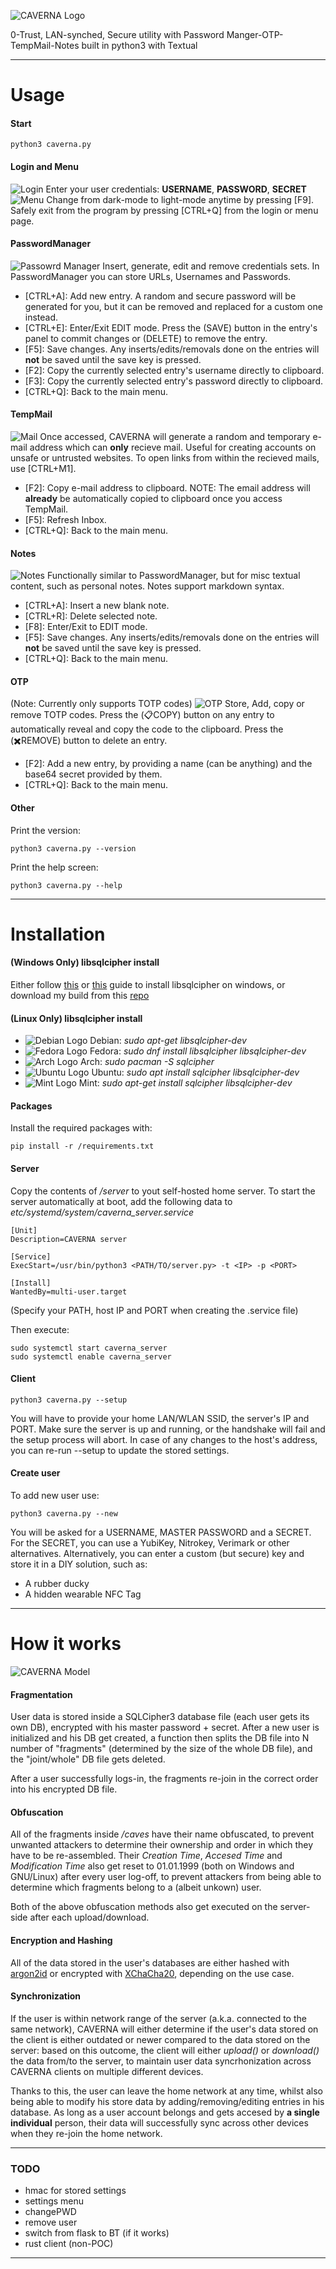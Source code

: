 ![CAVERNA Logo](./img/logo.png "logo")

0-Trust, LAN-synched, Secure utility with Password Manger-OTP-TempMail-Notes built in python3 with Textual
___

# Usage
#### Start
    python3 caverna.py

#### Login and Menu
![Login](./img/login.png "Login")
Enter your user credentials: **USERNAME**, **PASSWORD**, **SECRET** 
![Menu](./img/menu.png "Menu")
Change from dark-mode to light-mode anytime by pressing [F9].
Safely exit from the program by pressing [CTRL+Q] from the login or menu page.

#### PasswordManager
![Passowrd Manager](./img/passman.png "PasswordManager")
Insert, generate, edit and remove credentials sets.
In PasswordManager you can store URLs, Usernames and Passwords.
- [CTRL+A]: Add new entry. A random and secure password will be generated for you, but it can be removed and replaced for a custom one instead.
- [CTRL+E]: Enter/Exit EDIT mode. Press the (SAVE) button in the entry's panel to commit changes or (DELETE) to remove the entry.
- [F5]: Save changes. Any inserts/edits/removals done on the entries will **not** be saved until the save key is pressed.
- [F2]: Copy the currently selected entry's username directly to clipboard.
- [F3]: Copy the currently selected entry's password directly to clipboard.
- [CTRL+Q]: Back to the main menu.

#### TempMail
![Mail](./img/mail.png "Mail")
Once accessed, CAVERNA will generate a random and temporary e-mail address which can **only** recieve mail.
Useful for creating accounts on unsafe or untrusted websites.
To open links from within the recieved mails, use [CTRL+M1].
- [F2]: Copy e-mail address to clipboard. NOTE: The email address will **already** be automatically copied to clipboard once you access TempMail.
- [F5]: Refresh Inbox.
- [CTRL+Q]: Back to the main menu.

#### Notes
![Notes](./img/notes.png "Notes")
Functionally similar to PasswordManager, but for misc textual content, such as personal notes.
Notes support markdown syntax.
- [CTRL+A]: Insert a new blank note.
- [CTRL+R]: Delete selected note.
- [F8]: Enter/Exit to EDIT mode. 
- [F5]: Save changes. Any inserts/edits/removals done on the entries will **not** be saved until the save key is pressed.
- [CTRL+Q]: Back to the main menu.

#### OTP
(Note: Currently only supports TOTP codes)
![OTP](./img/otp.png "OTP")
Store, Add, copy or remove TOTP codes.
Press the (📋COPY) button on any entry to automatically reveal and copy the code to the clipboard.
Press the (✖️REMOVE) button to delete an entry.
- [F2]: Add a new entry, by providing a name (can be anything) and the base64 secret provided by them.
- [CTRL+Q]: Back to the main menu.

#### Other
Print the version:

    python3 caverna.py --version

Print the help screen:
    
    python3 caverna.py --help

---
# Installation
#### (Windows Only) libsqlcipher install
Either follow [this](https://github.com/silverback97/pysqlcipher3-for-windows) or [this](https://stackoverflow.com/questions/55446420/issue-in-installing-pysqlcipher3) guide to install libsqlcipher on windows, or download my build from this [repo](https://github.com/iulian-b/caverna-pysqlcipher)

#### (Linux Only) libsqlcipher install

- ![Debian Logo](img/distros/debian.png) Debian: _sudo apt-get libsqlcipher-dev_
- ![Fedora Logo](img/distros/fedora.png) Fedora: _sudo dnf install libsqlcipher libsqlcipher-dev_
- ![Arch Logo](img/distros/arch.png) Arch: _sudo pacman -S sqlcipher_
- ![Ubuntu Logo](img/distros/ubuntu.png) Ubuntu: _sudo apt install sqlcipher libsqlcipher-dev_
- ![Mint Logo](img/distros/mint.png) Mint: _sudo apt-get install sqlcipher libsqlcipher-dev_

#### Packages
Install the required packages with:
    
    pip install -r /requirements.txt

#### Server
Copy the contents of _/server_ to yout self-hosted home server. 
To start the server automatically at boot, add the following data to _etc/systemd/system/caverna_server.service_

    [Unit]
    Description=CAVERNA server

    [Service]
    ExecStart=/usr/bin/python3 <PATH/TO/server.py> -t <IP> -p <PORT>

    [Install]
    WantedBy=multi-user.target

(Specify your PATH, host IP and PORT when creating the .service file)

Then execute:
    
    sudo systemctl start caverna_server
    sudo systemctl enable caverna_server   

#### Client
    python3 caverna.py --setup

You will have to provide your home LAN/WLAN SSID, the server's IP and PORT.
Make sure the server is up and running, or the handshake will fail and the setup process will abort.
In case of any changes to the host's address, you can re-run --setup to update the stored settings.

#### Create user
To add new user use:

    python3 caverna.py --new

You will be asked for a USERNAME, MASTER PASSWORD and a SECRET.
For the SECRET, you can use a YubiKey, Nitrokey, Verimark or other alternatives.
Alternatively, you can enter a custom (but secure) key and store it in a DIY solution, such as:

- A rubber ducky 
- A hidden wearable NFC Tag

---
# How it works
![CAVERNA Model](img/model.png)

#### Fragmentation
User data is stored inside a SQLCipher3 database file (each user gets its own DB), encrypted with his master password + secret.
After a new user is initialized and his DB get created, a function then splits the DB file into N number of "fragments" (determined by the size of the whole DB file), and the "joint/whole" DB file gets deleted.

After a user successfully logs-in, the fragments re-join in the correct order into his encrypted DB file.

#### Obfuscation
All of the fragments inside _/caves_ have their name obfuscated, to prevent unwanted attackers to determine their ownership and order in which they have to be re-assembled.
Their _Creation Time_, _Accesed Time_ and _Modification Time_ also get reset to 01.01.1999 (both on Windows and GNU/Linux) after every user log-off, to prevent attackers from being able to determine which fragments belong to a (albeit unkown) user.

Both of the above obfuscation methods also get executed on the server-side after each upload/download.

#### Encryption and Hashing
All of the data stored in the user's databases are either hashed with [argon2id](https://argon2-cffi.readthedocs.io/en/stable/argon2.html) or encrypted with [XChaCha20](https://pycryptodome.readthedocs.io/en/latest/src/cipher/chacha20.html), depending on the use case.

#### Synchronization
If the user is within network range of the server (a.k.a. connected to the same network), CAVERNA will either determine if the user's data stored on the client is either outdated or newer compared to the data stored on the server: based on this outcome, the client will either _upload()_ or _download()_ the data from/to the server, to maintain user data syncrhonization across CAVERNA clients on multiple different devices. 

Thanks to this, the user can leave the home network at any time, whilst also being able to modify his store data by adding/removing/editing entries in his database.
As long as a user account belongs and gets accesed by **a single individual** person, their data will successfully sync across other devices when they re-join the home network. 

---
### TODO
- hmac for stored settings
- settings menu
- changePWD
- remove user
- switch from flask to BT (if it works)
- rust client (non-POC)
___